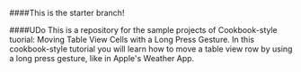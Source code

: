 ####This is the starter branch!

####UDo
This is a repository for the sample projects of Cookbook-style tuorial: Moving Table View Cells with a Long Press Gesture. In this cookbook-style tutorial you will learn how to move a table view row by using a long press gesture, like in Apple's Weather App.
